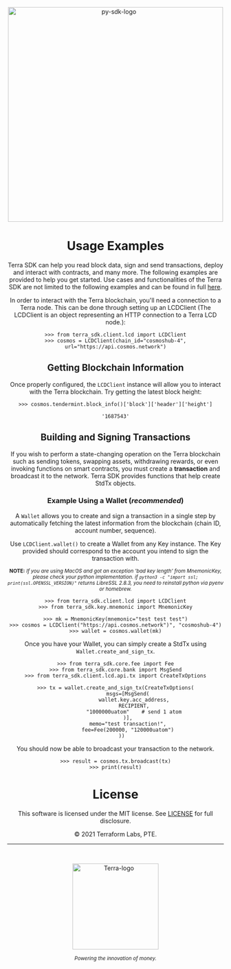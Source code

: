 <br/>
<br/>

<div  align="center"> <p > <img src="https://raw.githubusercontent.com/terra-money/terra-sdk-python/main/docs/img/logo.png" width=500 alt="py-sdk-logo"></p>

# Usage Examples

Terra SDK can help you read block data, sign and send transactions, deploy and interact with contracts, and many more.
The following examples are provided to help you get started. Use cases and functionalities of the Terra SDK are not limited to the following examples and can be found in full <a href="https://terra-money.github.io/terra.py/index.html">here</a>.

In order to interact with the Terra blockchain, you'll need a connection to a Terra node. This can be done through setting up an LCDClient (The LCDClient is an object representing an HTTP connection to a Terra LCD node.):

```
>>> from terra_sdk.client.lcd import LCDClient
>>> cosmos = LCDClient(chain_id="cosmoshub-4", url="https://api.cosmos.network")
```

## Getting Blockchain Information

Once properly configured, the `LCDClient` instance will allow you to interact with the Terra blockchain. Try getting the latest block height:

```
>>> cosmos.tendermint.block_info()['block']['header']['height']
```

`'1687543'`

## Building and Signing Transactions

If you wish to perform a state-changing operation on the Terra blockchain such as sending tokens, swapping assets, withdrawing rewards, or even invoking functions on smart contracts, you must create a **transaction** and broadcast it to the network.
Terra SDK provides functions that help create StdTx objects.

### Example Using a Wallet (_recommended_)

A `Wallet` allows you to create and sign a transaction in a single step by automatically fetching the latest information from the blockchain (chain ID, account number, sequence).

Use `LCDClient.wallet()` to create a Wallet from any Key instance. The Key provided should correspond to the account you intend to sign the transaction with.
  
<sub>**NOTE:** *If you are using MacOS and got an exception 'bad key length' from MnemonicKey, please check your python implementation. if `python3 -c "import ssl; print(ssl.OPENSSL_VERSION)"` returns LibreSSL 2.8.3, you need to reinstall python via pyenv or homebrew.*</sub>

```
>>> from terra_sdk.client.lcd import LCDClient
>>> from terra_sdk.key.mnemonic import MnemonicKey

>>> mk = MnemonicKey(mnemonic="test test test")
>>> cosmos = LCDClient("https://api.cosmos.network")", "cosmoshub-4")
>>> wallet = cosmos.wallet(mk)
```

Once you have your Wallet, you can simply create a StdTx using `Wallet.create_and_sign_tx`.

```
>>> from terra_sdk.core.fee import Fee
>>> from terra_sdk.core.bank import MsgSend
>>> from terra_sdk.client.lcd.api.tx import CreateTxOptions

>>> tx = wallet.create_and_sign_tx(CreateTxOptions(
        msgs=[MsgSend(
            wallet.key.acc_address,
            RECIPIENT,
            "1000000uatom"    # send 1 atom
        )],
        memo="test transaction!",
        fee=Fee(200000, "120000uatom")
    ))
```

You should now be able to broadcast your transaction to the network.

```
>>> result = cosmos.tx.broadcast(tx)
>>> print(result)
```

# License

This software is licensed under the MIT license. See [LICENSE](./LICENSE) for full disclosure.

© 2021 Terraform Labs, PTE.

<hr/>

<p>&nbsp;</p>
<p align="center">
    <a href="https://terra.money/"><img src="https://assets.website-files.com/611153e7af981472d8da199c/61794f2b6b1c7a1cb9444489_symbol-terra-blue.svg" alt="Terra-logo" width=200/></a>
<div align="center">
  <sub><em>Powering the innovation of money.</em></sub>
</div>
